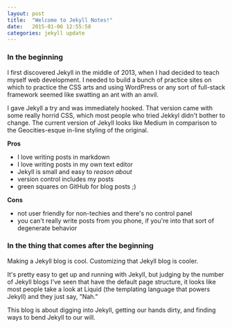 ```yaml
---
layout: post
title:  "Welcome to Jekyll Notes!"
date:   2015-01-06 12:55:58
categories: jekyll update
---
```

### In the beginning

I first discovered Jekyll in the middle of 2013, when I had decided to teach myself web development. I needed to build a bunch of practice sites on which to practice the CSS arts and using WordPress or any sort of full-stack framework seemed like swatting an ant with an anvil.

I gave Jekyll a try and was immediately hooked. That version came with some really horrid CSS, which most people who tried Jekkyl didn't bother to change. The current version of Jekyll looks like Medium in comparison to the Geocities-esque in-line styling of the original.

**Pros**

- I love writing posts in markdown
- I love writing posts in my own text editor
- Jekyll is small and easy to *reason about*
- version control includes my posts
- green squares on GitHub for blog posts  ;)

**Cons**

- not user friendly for non-techies and there's no control panel
- you can't really write posts from you phone, if you're into that sort of degenerate behavior

### In the thing that comes after the beginning

Making a Jekyll blog is cool. Customizing that Jekyll blog is cooler.

It's pretty easy to get up and running with Jekyll, but judging by the number of Jekyll blogs I've seen that have the default page structure, it looks like most people take a look at Liquid (the templating language that powers Jekyll) and they just say, "Nah."

This blog is about digging into Jekyll, getting our hands dirty, and finding ways to bend Jekyll to our will.



